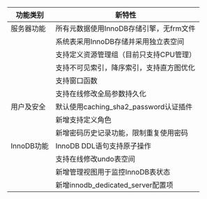 | 功能类别   | 新特性                                   |
| ---------- | ---------------------------------------- |
| 服务器功能 | 所有元数据使用InnoDB存储引擎，无frm文件  |
|            | 系统表采用InnoDB存储并采用独立表空间     |
|            | 支持定义资源管理组（目前只支持CPU管理）  |
|            | 支持不可见索引，降序索引，支持直方图优化 |
|            | 支持窗口函数                             |
|            | 支持在线修改全局参数持久化               |
| 用户及安全 | 默认使用caching_sha2_password认证插件    |
|            | 新增支持定义角色                         |
|            | 新增密码历史记录功能，限制重复使用密码   |
| InnoDB功能 | InnoDB DDL语句支持原子操作               |
|            | 支持在线修改undo表空间                   |
|            | 新增管理视图用于监控InnoDB表状态         |
|            | 新增innodb_dedicated_server配置项        |

